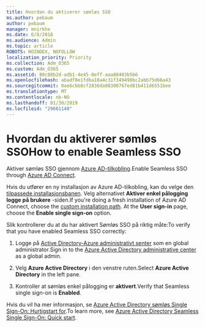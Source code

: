 ```yaml
---
title: Hvordan du aktiverer sømløs SSO
ms.author: pebaum
author: pebaum
manager: mnirkhe
ms.date: 6/8/2018
ms.audience: Admin
ms.topic: article
ROBOTS: NOINDEX, NOFOLLOW
localization_priority: Priority
ms.collection: Adm_O365
ms.custom: Adm_O365
ms.assetid: 80c88b2d-adb1-4e45-8eff-aaa80403b5b6
ms.openlocfilehash: abadf8e1fdba18a4c31f349498bc2abb75d66a43
ms.sourcegitcommit: 0ae6cbb8cf2836da98300767ed81b411d6551bee
ms.translationtype: MT
ms.contentlocale: nb-NO
ms.lasthandoff: 01/30/2019
ms.locfileid: "29661148"
---
```

# <a name="how-to-enable-seamless-sso"></a><span data-ttu-id="a575f-102">Hvordan du aktiverer sømløs SSO</span><span class="sxs-lookup"><span data-stu-id="a575f-102">How to enable Seamless SSO</span></span>

<span data-ttu-id="a575f-103">Aktiver sømløs SSO gjennom [Azure AD-tilkobling](https://docs.microsoft.com/azure/active-directory/connect/active-directory-aadconnect).</span><span class="sxs-lookup"><span data-stu-id="a575f-103">Enable Seamless SSO through [Azure AD Connect](https://docs.microsoft.com/azure/active-directory/connect/active-directory-aadconnect).</span></span>
  
<span data-ttu-id="a575f-p101">Hvis du utfører en ny installasjon av Azure AD-tilkobling, kan du velge den [tilpassede installasjonsbanen](https://docs.microsoft.com/azure/active-directory/connect/active-directory-aadconnect-get-started-custom). Velg alternativet **Aktiver enkel pålogging** **logge på brukere** -siden.</span><span class="sxs-lookup"><span data-stu-id="a575f-p101">If you're doing a fresh installation of Azure AD Connect, choose the [custom installation path](https://docs.microsoft.com/azure/active-directory/connect/active-directory-aadconnect-get-started-custom). At the **User sign-in** page, choose the **Enable single sign-on** option.</span></span> 
  
<span data-ttu-id="a575f-106">Slik kontrollerer du at du har aktivert Sømløs SSO på riktig måte:</span><span class="sxs-lookup"><span data-stu-id="a575f-106">To verify that you have enabled Seamless SSO correctly:</span></span>
  
1. <span data-ttu-id="a575f-107">Logge på [Active Directory-Azure administrativt senter](https://aad.portal.azure.com) som en global administrator.</span><span class="sxs-lookup"><span data-stu-id="a575f-107">Sign in to the [Azure Active Directory administrative center](https://aad.portal.azure.com) as a global admin.</span></span> 
    
2. <span data-ttu-id="a575f-108">Velg **Azure Active Directory** i den venstre ruten.</span><span class="sxs-lookup"><span data-stu-id="a575f-108">Select **Azure Active Directory** in the left pane.</span></span> 
    
3. <span data-ttu-id="a575f-109">Kontroller at sømløs enkel pålogging er **aktivert**.</span><span class="sxs-lookup"><span data-stu-id="a575f-109">Verify that Seamless single sign-on is **Enabled**.</span></span>
    
<span data-ttu-id="a575f-110">Hvis du vil ha mer informasjon, se [Azure Active Directory sømløs Single Sign-On: Hurtigstart for](https://docs.microsoft.com/azure/active-directory/connect/active-directory-aadconnect-sso-quick-start).</span><span class="sxs-lookup"><span data-stu-id="a575f-110">To learn more, see [Azure Active Directory Seamless Single Sign-On: Quick start](https://docs.microsoft.com/azure/active-directory/connect/active-directory-aadconnect-sso-quick-start).</span></span>
  

